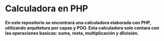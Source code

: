 # Calculadora en PHP

#### En este repositorio se encontrará una calculadora elaborada con PHP, utilizando arquitetura por capas y POO. Esta calculadora solo contara con las operaciones basicas: suma, resta, multiplicación y dlivisión.  
